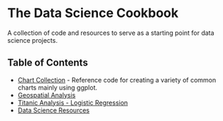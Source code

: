 # The Data Science Cookbook

A collection of code and resources to serve as a starting point for data science projects. 

## Table of Contents 
* [Chart Collection](Chart_Collection.md) - Reference code for creating a variety of common charts mainly using ggplot.
* [Geospatial Analysis](Geospatial_Analysis.md)
* [Titanic Analysis - Logistic Regression](Titanic.md)
* [Data Science Resources](Resources.md)

